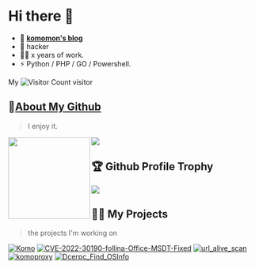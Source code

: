 

<!--
look https://github.com/younger-1/
<h1 align="">
  <a href="https://www.cnblogs.com/forforever/">
    <img src="https://readme-typing-svg.herokuapp.com/?lines=Komomon's%20Page%20!&center=False&size=37">
  </a>
</h1>
-->

# Hi there 👋
- 📖 [**komomon's blog**](https://www.cnblogs.com/forforever/)
- 🔭 hacker
- 👩‍💻 x years of work.
- ⚡ Python / PHP / GO / Powershell.


My ![Visitor Count](https://profile-counter.glitch.me/Christmas/count.svg) visitor

<!--
<div>
		<a href="https://github.com/anuraghazra/github-readme-stats">
			<img src="https://github-readme-stats.vercel.app/api?username=komomon&show_icons=true&theme=tokyonight"></a>
		<a href="https://github.com/anuraghazra/convoychat">
			<img src="https://github-readme-stats.vercel.app/api/top-langs/?username=komomon&layout=compact&theme=radical">
		</a>
	</div>
-->


## 🌠[About My Github](https://github.com/komomon/)
>  I enjoy it.

<!-- ![My stats](https://github-readme-stats.vercel.app/api?username=younger-1&theme=calm&show_icons=true) -->
<!-- ![Top Langs](https://github-readme-stats.vercel.app/api/top-langs/?username=younger-1&hide=html,css,Jupyter+Notebook,ruby,javascript&theme=calm&langs_count=6) -->
<!--
![Christmas's GitHub stats](https://github-readme-stats.vercel.app/api?username=komomon&show_icons=true&theme=tokyonight)
[![Top Langs](https://github-readme-stats.vercel.app/api/top-langs/?username=komomon&layout=compact&theme=radical)](https://github.com/anuraghazra/github-readme-stats)
-->


<div>
    <img height="165" align="left" src="https://github-readme-stats.vercel.app/api?username=komomon&show_icons=true&theme=radical" />
    <img src="https://github-readme-stats.vercel.app/api/top-langs/?username=komomon&layout=compact&theme=radical" />
    <!--<img src="https://github-readme-stats.vercel.app/api/top-langs/?username=younger-1&hide=html,css,Jupyter+Notebook,ruby,javascript&theme=calm&langs_count=6&layout=compact" />-->
</div>

## 🏆 Github Profile Trophy
<!--![jiangbei](https://github-profile-trophy.vercel.app/?username=komomon&theme=flat&row=1)-->

<img src="https://github-profile-trophy.vercel.app/?username=komomon&theme=flat&row=1"/>


## 🏳‍🌈 My Projects
> the projects I'm working on

[![Komo](https://github-readme-stats.vercel.app/api/pin?username=komomon&repo=Komo&theme=radical)](https://github.com/komomon/Komo)
[![CVE-2022-30190-follina-Office-MSDT-Fixed](https://github-readme-stats.vercel.app/api/pin?username=komomon&repo=CVE-2022-30190-follina-Office-MSDT-Fixed&theme=radical)](https://github.com/komomon/CVE-2022-30190-follina-Office-MSDT-Fixed)
[![url_alive_scan](https://github-readme-stats.vercel.app/api/pin?username=komomon&repo=url_alive_scan&theme=radical)](https://github.com/komomon/url_alive_scan)
[![komoproxy](https://github-readme-stats.vercel.app/api/pin?username=komomon&repo=komoproxy&theme=radical)](https://github.com/komomon/komoproxy)
[![Dcerpc_Find_OSInfo](https://github-readme-stats.vercel.app/api/pin?username=komomon&repo=Dcerpc_Find_OSInfo&theme=radical)](https://github.com/komomon/Dcerpc_Find_OSInfo)
<!--[![Mytools](https://github-readme-stats.vercel.app/api/pin?username=komomon&repo=Mytools&theme=radical)](https://github.com/komomon/Mytools)-->


